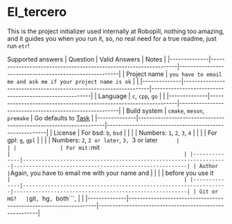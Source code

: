 # El_tercero

This is the project initializer used internally at Robopill,
 nothing too amazing,
 and it guides you when you run it, so, no real
 need for a true readme, just run ```etr```!

 Supported answers
| Question     | Valid Answers                                                    | Notes                                                  |
|--------------|------------------------------------------------------------------|--------------------------------------------------------|
| Project name | ```you have to email me and ask me if your project name is ok``` |                                                        |
|--------------|------------------------------------------------------------------|--------------------------------------------------------|
| Language     | ```c```, ```cpp```, ```go```                                     |                                                        |
|--------------|------------------------------------------------------------------|--------------------------------------------------------|
| Build system | ```cmake```, ```meson```, ```premake```                          | Go defaults to [Task](https://github.com/go-task/task) |
|--------------|------------------------------------------------------------------|--------------------------------------------------------|
| License      | For bsd: ```b```, ```bsd```                                      |                                                        |
|              | Numbers: ```1```, ```2```, ```3```, ```4```                      |                                                        |
|              | For gpl: ```g```, ```gpl```                                      |                                                        |
|              | Numbers: ```2```, ```2 or later```, ```3, ```3 or later```       |                                                        |
|              | For mit: ```mit```                                               |                                                        |
|--------------|------------------------------------------------------------------|--------------------------------------------------------|
| Author       | ```Again, you have to email me with your name and                |                                                        |
|              | before you use it ```                                            |                                                        |
|--------------|------------------------------------------------------------------|--------------------------------------------------------|
| Git or HG?   | ```git```, ```hg```, ```both```,                                 |                                                        |
|--------------|------------------------------------------------------------------|--------------------------------------------------------|
